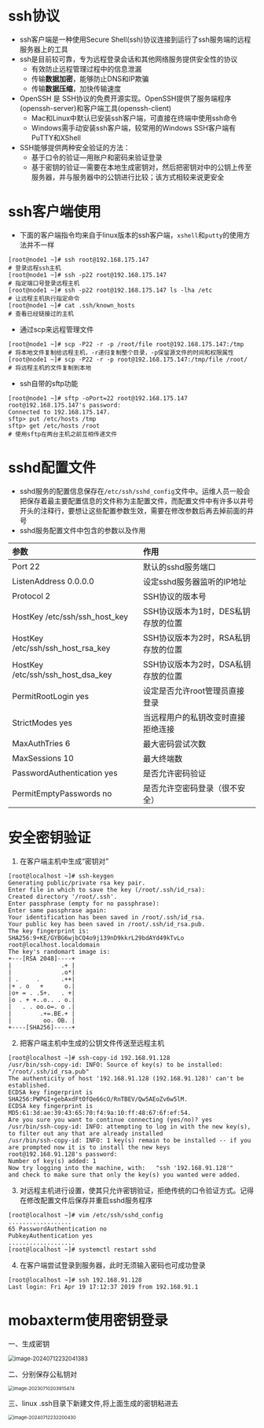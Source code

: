 # ssh协议
* ssh客户端是一种使用Secure Shell(ssh)协议连接到运行了ssh服务端的远程服务器上的工具
* ssh是目前较可靠，专为远程登录会话和其他网络服务提供安全性的协议
  * 有效防止远程管理过程中的信息泄漏
  * 传输**数据加密**，能够防止DNS和IP欺骗
  * 传输**数据压缩**，加快传输速度
* OpenSSH 是 SSH协议的免费开源实现。OpenSSH提供了服务端程序(openssh-server)和客户端工具(openssh-client)
  * Mac和Linux中默认已安装ssh客户端，可直接在终端中使用ssh命令
  * Windows需手动安装ssh客户端，较常用的Windows SSH客户端有PuTTY和XShell
* SSH能够提供两种安全验证的方法：
  * 基于口令的验证—用账户和密码来验证登录
  * 基于密钥的验证—需要在本地生成密钥对，然后把密钥对中的公钥上传至服务器，并与服务器中的公钥进行比较；该方式相较来说更安全

# ssh客户端使用

* 下面的客户端指令均来自于linux版本的ssh客户端，`xshell`和`putty`的使用方法并不一样

```shell
[root@node1 ~]# ssh root@192.168.175.147
# 登录远程ssh主机
[root@node1 ~]# ssh -p22 root@192.168.175.147
# 指定端口号登录远程主机
[root@node1 ~]# ssh -p22 root@192.168.175.147 ls -lha /etc
# 让远程主机执行指定命令
[root@node1 ~]# cat .ssh/known_hosts
# 查看已经链接过的主机
```

* 通过scp来远程管理文件

```shell
[root@node1 ~]# scp -P22 -r -p /root/file root@192.168.175.147:/tmp
# 将本地文件复制给远程主机，-r递归复制整个目录，-p保留源文件的时间和权限属性
[root@node1 ~]# scp -P22 -r -p root@192.168.175.147:/tmp/file /root/
# 将远程主机的文件复制到本地
```

* ssh自带的sftp功能

```shell
[root@node1 ~]# sftp -oPort=22 root@192.168.175.147
root@192.168.175.147's password: 
Connected to 192.168.175.147.
sftp> put /etc/hosts /tmp  
sftp> get /etc/hosts /root
# 使用sftp在两台主机之前互相传递文件
```

# sshd配置文件

* sshd服务的配置信息保存在`/etc/ssh/sshd_config`文件中。运维人员一般会把保存着最主要配置信息的文件称为主配置文件，而配置文件中有许多以井号开头的注释行，要想让这些配置参数生效，需要在修改参数后再去掉前面的井号
* sshd服务配置文件中包含的参数以及作用

| 参数                              | 作用                                |
| :-------------------------------- | :---------------------------------- |
| Port 22                           | 默认的sshd服务端口                  |
| ListenAddress 0.0.0.0             | 设定sshd服务器监听的IP地址          |
| Protocol 2                        | SSH协议的版本号                     |
| HostKey /etc/ssh/ssh_host_key     | SSH协议版本为1时，DES私钥存放的位置 |
| HostKey /etc/ssh/ssh_host_rsa_key | SSH协议版本为2时，RSA私钥存放的位置 |
| HostKey /etc/ssh/ssh_host_dsa_key | SSH协议版本为2时，DSA私钥存放的位置 |
| PermitRootLogin yes               | 设定是否允许root管理员直接登录      |
| StrictModes yes                   | 当远程用户的私钥改变时直接拒绝连接  |
| MaxAuthTries 6                    | 最大密码尝试次数                    |
| MaxSessions 10                    | 最大终端数                          |
| PasswordAuthentication yes        | 是否允许密码验证                    |
| PermitEmptyPasswords no           | 是否允许空密码登录（很不安全）      |

# 安全密钥验证

1. 在客户端主机中生成“密钥对”

```shell
[root@localhost ~]# ssh-keygen
Generating public/private rsa key pair.
Enter file in which to save the key (/root/.ssh/id_rsa): 
Created directory '/root/.ssh'.
Enter passphrase (empty for no passphrase): 
Enter same passphrase again: 
Your identification has been saved in /root/.ssh/id_rsa.
Your public key has been saved in /root/.ssh/id_rsa.pub.
The key fingerprint is:
SHA256:9+KE/GYBG6wjbCQ4o9j139nD9kkrL29bdAYd49kTvLo root@localhost.localdomain
The key's randomart image is:
+---[RSA 2048]----+
|              .+ |
|              .o*|
| .     .      .++|
|+ . o   +      o.|
|o+ = . .S+.   . +|
|o . + +..o.. . o.|
|   . . oo.o=. o .|
|        .+=.BE.+ |
|         oo. OB. |
+----[SHA256]-----+
```

2. 把客户端主机中生成的公钥文件传送至远程主机

```shell
[root@localhost ~]# ssh-copy-id 192.168.91.128
/usr/bin/ssh-copy-id: INFO: Source of key(s) to be installed: "/root/.ssh/id_rsa.pub"
The authenticity of host '192.168.91.128 (192.168.91.128)' can't be established.
ECDSA key fingerprint is SHA256:PWPGI+gebAxdFtOfQe66cO/RnTBEV/Qw5AEoZv6w5lM.
ECDSA key fingerprint is MD5:61:3d:ae:39:43:65:70:f4:9a:10:ff:48:67:6f:ef:54.
Are you sure you want to continue connecting (yes/no)? yes
/usr/bin/ssh-copy-id: INFO: attempting to log in with the new key(s), to filter out any that are already installed
/usr/bin/ssh-copy-id: INFO: 1 key(s) remain to be installed -- if you are prompted now it is to install the new keys
root@192.168.91.128's password: 
Number of key(s) added: 1
Now try logging into the machine, with:   "ssh '192.168.91.128'"
and check to make sure that only the key(s) you wanted were added.
```

3. 对远程主机进行设置，使其只允许密钥验证，拒绝传统的口令验证方式。记得在修改配置文件后保存并重启sshd服务程序

```shell
[root@localhost ~]# vim /etc/ssh/sshd_config
..................
65 PasswordAuthentication no
PubkeyAuthentication yes
...................
[root@localhost ~]# systemctl restart sshd
```

4. 在客户端尝试登录到服务器，此时无须输入密码也可成功登录

```shell
[root@localhost ~]# ssh 192.168.91.128
Last login: Fri Apr 19 17:12:37 2019 from 192.168.91.1
```



# mobaxterm使用密钥登录

一、生成密钥

<img src="01.%E8%BF%9C%E7%A8%8B%E7%AE%A1%E7%90%86/image-20240712232041383.png" alt="image-20240712232041383" style="zoom: 80%;" />



二、分别保存公私钥对

<img src="01.%E8%BF%9C%E7%A8%8B%E7%AE%A1%E7%90%86/image-20230710203915474.png" alt="image-20230710203915474" style="zoom: 67%;" />



三、linux .ssh目录下新建文件,将上面生成的密钥粘进去

<img src="01.%E8%BF%9C%E7%A8%8B%E7%AE%A1%E7%90%86/image-20240712232200430.png" alt="image-20240712232200430" style="zoom: 67%;" />
